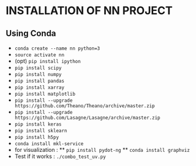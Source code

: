INSTALLATION OF NN PROJECT
==========================

Using Conda
-----------
* `conda create --name nn python=3`
* `source activate nn`
* (opt) `pip install ipython`
* `pip install scipy`
* `pip install numpy`
* `pip install pandas`
* `pip install xarray`
* `pip install matplotlib`
* `pip install --upgrade https://github.com/Theano/Theano/archive/master.zip`
* `pip install --upgrade https://github.com/Lasagne/Lasagne/archive/master.zip`
* `pip install keras`
* `pip install sklearn`
* `pip install h5py`
* `conda install mkl-service`
* for visualization :
** `pip install pydot-ng`
** `conda install graphviz`
* Test if it works : `./combo_test_uv.py`